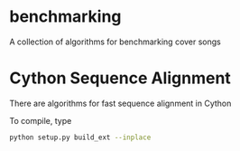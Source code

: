 # benchmarking

A collection of algorithms for benchmarking cover songs

# Cython Sequence Alignment
There are algorithms for fast sequence alignment in Cython

To compile, type

~~~~~ bash
python setup.py build_ext --inplace
~~~~~
